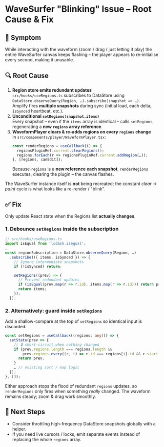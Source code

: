 # WaveSurfer "Blinking" Issue – Root Cause & Fix

## 👀 Symptom
While interacting with the waveform (zoom / drag / just letting it play) the entire WaveSurfer canvas keeps flashing – the player appears to re-initialise every second, making it unusable.

## 🔍 Root Cause
1. **Region store emits redundant updates**  
   `src/hooks/useRegions.ts` subscribes to DataStore using `DataStore.observeQuery(Region, …).subscribe(snapshot => …)`.  
   Amplify fires **multiple snapshots** during sync (initial load, each delta, `isSynced` heartbeat, etc.).  
2. **Unconditional `setRegions(snapshot.items)`**  
   Every snapshot – even if the `items` array is identical – calls `setRegions`, regenerating a **new `regions` array reference**.
3. **WaveformPlayer clears & re-adds regions on every `regions` change**  
   In `src/components/player/WaveformPlayer.tsx`:
   ```ts
   const renderRegions = useCallback(() => {
     regionsPluginRef.current.clearRegions();
     regions.forEach(r => regionsPluginRef.current.addRegion(…));
   }, [regions, canEdit]);
   ```
   Because `regions` is a **new reference each snapshot**, `renderRegions` executes, clearing the plugin – the canvas flashes.

The WaveSurfer instance itself is **not** being recreated; the constant *clear → paint* cycle is what looks like a re-render / "blink".

## ✅ Fix
Only update React state when the Regions list **actually changes**.

### 1. Debounce `setRegions` inside the subscription
```ts
// src/hooks/useRegions.ts
import isEqual from 'lodash.isequal';
…
const regionSubscription = DataStore.observeQuery(Region, …)
  .subscribe(({ items, isSynced }) => {
    // Ignore intermediate snapshots
    if (!isSynced) return;

    setRegions((prev) => {
      // Prevent redundant updates
      if (isEqual(prev.map(r => r.id), items.map(r => r.id))) return prev;
      return items;
    });
  });
```

### 2. Alternatively: guard inside `setRegions`
Add a shallow-compare at the top of `setRegions` so identical input is discarded.
```ts
const setRegions = useCallback((regions: any[]) => {
  setState(prev => {
    // 🔒 short-circuit when nothing changed
    if (prev.regions.length === regions.length &&
        prev.regions.every((r, i) => r.id === regions[i].id && r.start === regions[i].start && r.end === regions[i].end)) {
      return prev;
    }
    … // existing sort / map logic
  });
}, []);
```

Either approach stops the flood of redundant `regions` updates, so `renderRegions` only fires when something *really* changed.  The waveform remains steady; zoom & drag work smoothly.

## 📝 Next Steps
* Consider throttling high-frequency DataStore snapshots globally with a helper.
* If you need live cursors / locks, emit separate events instead of replacing the whole `regions` array. 